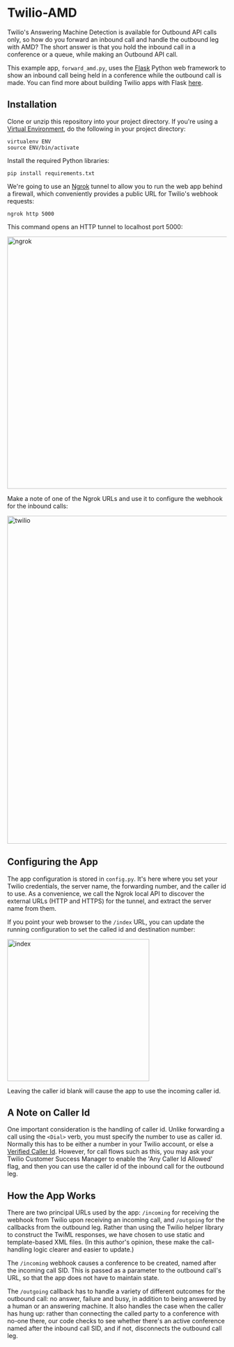 # Twilio-AMD
Twilio's Answering Machine Detection is available for Outbound API calls only, so how do you forward an inbound call and handle the outbound leg with AMD?  The short answer is that you hold the inbound call in a conference or a queue, while making an Outbound API call.  

This example app, `forward_amd.py`, uses the [Flask](http://flask.pocoo.org/) Python web framework to show an inbound call being held in a conference while the outbound call is made.  You can find more about building Twilio apps with Flask [here](https://www.twilio.com/blog/2017/03/building-python-web-apps-with-flask.html).

## Installation
Clone or unzip this repository into your project directory.  If you're using a [Virtual Environment](https://virtualenv.pypa.io/en/stable/userguide/), do the following in your project directory:
```
virtualenv ENV
source ENV/bin/activate
```
Install the required Python libraries:
```
pip install requirements.txt
```
We're going to use an [Ngrok](https://ngrok.com/) tunnel to allow you to run the web app behind a firewall, which conveniently provides a public URL for Twilio's webhook requests:
```
ngrok http 5000
```
This command opens an HTTP tunnel to localhost port 5000:

<img width="579" alt="ngrok" src="https://user-images.githubusercontent.com/920404/32996073-f1481694-cd4b-11e7-81ea-3f8cf8af6860.png">

Make a note of one of the Ngrok URLs and use it to configure the webhook for the inbound calls:

<img width="753" alt="twilio" src="https://user-images.githubusercontent.com/920404/32996465-2ab8473c-cd51-11e7-827c-396956259db8.png">

## Configuring the App
The app configuration is stored in `config.py`.  It's here where you set your Twilio credentials, the server name, the forwarding number, and the caller id to use.  As a convenience, we call the Ngrok local API to discover the external URLs (HTTP and HTTPS) for the tunnel, and extract the server name from them.  

If you point your web browser to the `/index` URL, you can update the running configuration to set the called id and destination number:

<img width="326" alt="index" src="https://user-images.githubusercontent.com/920404/32999664-5f401384-cd71-11e7-9719-9e36cad6d39e.png">

Leaving the caller id blank will cause the app to use the incoming caller id.

## A Note on Caller Id
One important consideration is the handling of caller id.  Unlike forwarding a call using the `<Dial>` verb, you must specify the number to use as caller id.  Normally this has to be either a number in your Twilio account, or else a [Verified Caller Id](https://support.twilio.com/hc/en-us/articles/223180048-Adding-a-verified-outbound-caller-ID-with-Twilio).  However, for call flows such as this, you may ask your Twilio Customer Success Manager to enable the 'Any Caller Id Allowed' flag, and then you can use the caller id of the inbound call for the outbound leg.

## How the App Works
There are two principal URLs used by the app: `/incoming` for receiving the webhook from Twilio upon receiving an incoming call, and `/outgoing` for the callbacks from the outbound leg.  Rather than using the Twilio helper library to construct the TwiML responses, we have chosen to use static and template-based XML files.  (In this author's opinion, these make the call-handling logic clearer and easier to update.)

The `/incoming` webhook causes a conference to be created, named after the incoming call SID.  This is passed as a parameter to the outbound call's URL, so that the app does not have to maintain state.

The `/outgoing` callback has to handle a variety of different outcomes for the outbound call: no answer, failure and busy, in addition to being answered by a human or an answering machine.  It also handles the case when the caller has hung up: rather than connecting the called party to a conference with no-one there, our code checks to see whether there's an active conference named after the inbound call SID, and if not, disconnects the outbound call leg.
